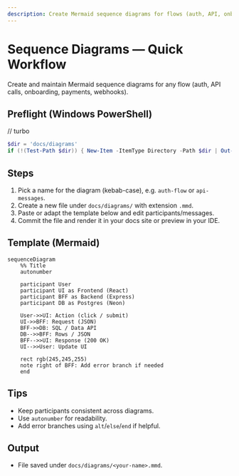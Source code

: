 ```yaml
---
description: Create Mermaid sequence diagrams for flows (auth, API, onboarding)
---
```


# Sequence Diagrams — Quick Workflow

Create and maintain Mermaid sequence diagrams for any flow (auth, API calls, onboarding, payments, webhooks).

## Preflight (Windows PowerShell)
// turbo
```powershell
$dir = 'docs/diagrams'
if (!(Test-Path $dir)) { New-Item -ItemType Directory -Path $dir | Out-Null }
```

## Steps
1) Pick a name for the diagram (kebab-case), e.g. `auth-flow` or `api-messages`.
2) Create a new file under `docs/diagrams/` with extension `.mmd`.
3) Paste or adapt the template below and edit participants/messages.
4) Commit the file and render it in your docs site or preview in your IDE.

## Template (Mermaid)
```mermaid
sequenceDiagram
    %% Title
    autonumber

    participant User
    participant UI as Frontend (React)
    participant BFF as Backend (Express)
    participant DB as Postgres (Neon)

    User->>UI: Action (click / submit)
    UI->>BFF: Request (JSON)
    BFF->>DB: SQL / Data API
    DB-->>BFF: Rows / JSON
    BFF-->>UI: Response (200 OK)
    UI-->>User: Update UI

    rect rgb(245,245,255)
    note right of BFF: Add error branch if needed
    end
```

## Tips
- Keep participants consistent across diagrams.
- Use `autonumber` for readability.
- Add error branches using `alt`/`else`/`end` if helpful.

## Output
- File saved under `docs/diagrams/<your-name>.mmd`.
